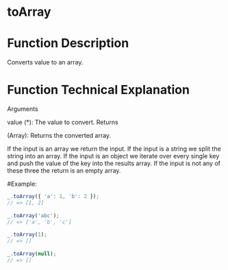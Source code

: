 # toArray

# Function Description

Converts value to an array.

# Function Technical Explanation

Arguments

value (*): The value to convert.
Returns

(Array): Returns the converted array.

If the input is an array we return the input. If the input is a string we split the string into an array. If the input is an object we iterate over every single key and push the value of the key into the results array. If the input is not any of these three the return is an empty array.

#Example:
```javascript
_.toArray({ 'a': 1, 'b': 2 });
// => [1, 2]
 
_.toArray('abc');
// => ['a', 'b', 'c']
 
_.toArray(1);
// => []
 
_.toArray(null);
// => []
```